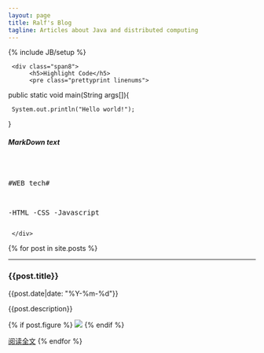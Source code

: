 ```yaml
---
layout: page
title: Ralf's Blog
tagline: Articles about Java and distributed computing
---
```

{% include JB/setup %}

<div class="row-fluid">
     
     <div class="span8">
          <h5>Highlight Code</h5>
          <pre class="prettyprint linenums">
            
public static void main(String args[]){

     System.out.println("Hello world!");
}
          </pre>
     </div>
     <div class="span4">
          <h5>MarkDown text</h5>
          <pre class="prettyprint linenums">
            
 #WEB tech#
 
 -HTML
 -CSS
 -Javascript
           </pre>
          
     </div>
     
     

</div>

{% for post in site.posts %}
  <hr>
  <h3>{{post.title}}</h3>  
  {{post.date|date: "%Y-%m-%d"}}

  {{post.description}}

  {% if post.figure %}
<a href="{{post.url}}"><img src="{{post.figure}}"/></a>
  {% endif %}

  [阅读全文]({{post.url}})
{% endfor %}


